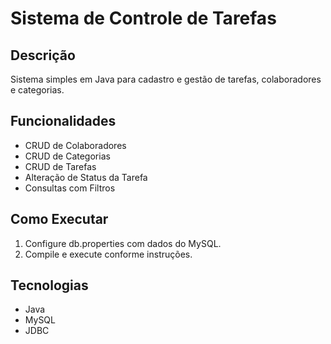 # Sistema de Controle de Tarefas

## Descrição
Sistema simples em Java para cadastro e gestão de tarefas, colaboradores e categorias.

## Funcionalidades
- CRUD de Colaboradores
- CRUD de Categorias
- CRUD de Tarefas
- Alteração de Status da Tarefa
- Consultas com Filtros

## Como Executar
1. Configure db.properties com dados do MySQL.
2. Compile e execute conforme instruções.

## Tecnologias
- Java
- MySQL
- JDBC
